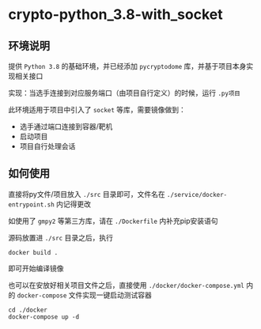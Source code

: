 # crypto-python_3.8-with_socket

## 环境说明

提供 `Python 3.8` 的基础环境，并已经添加 `pycryptodome` 库，并基于项目本身实现相关接口

实现：当选手连接到对应服务端口（由项目自行定义）的时候，运行 `.py项目`

此环境适用于项目中引入了 `socket` 等库，需要镜像做到：
- 选手通过端口连接到容器/靶机
- 启动项目
- 项目自行处理会话

## 如何使用

直接将py文件/项目放入 `./src` 目录即可，文件名在 `./service/docker-entrypoint.sh` 内记得更改

如使用了 `gmpy2` 等第三方库，请在 `./Dockerfile` 内补充pip安装语句

源码放置进 `./src` 目录之后，执行 
```shell
docker build .
```
即可开始编译镜像

也可以在安放好相关项目文件之后，直接使用 `./docker/docker-compose.yml` 内的 `docker-compose` 文件实现一键启动测试容器

```shell
cd ./docker
docker-compose up -d
